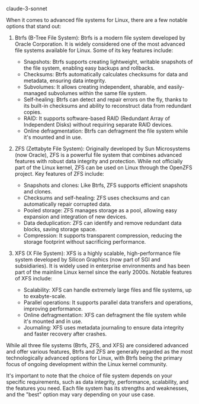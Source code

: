 claude-3-sonnet

When it comes to advanced file systems for Linux, there are a few notable options that stand out:

1. Btrfs (B-Tree File System):
   Btrfs is a modern file system developed by Oracle Corporation. It is widely considered one of the most advanced file systems available for Linux. Some of its key features include:

   - Snapshots: Btrfs supports creating lightweight, writable snapshots of the file system, enabling easy backups and rollbacks.
   - Checksums: Btrfs automatically calculates checksums for data and metadata, ensuring data integrity.
   - Subvolumes: It allows creating independent, sharable, and easily-managed subvolumes within the same file system.
   - Self-healing: Btrfs can detect and repair errors on the fly, thanks to its built-in checksums and ability to reconstruct data from redundant copies.
   - RAID: It supports software-based RAID (Redundant Array of Independent Disks) without requiring separate RAID devices.
   - Online defragmentation: Btrfs can defragment the file system while it's mounted and in use.

2. ZFS (Zettabyte File System):
   Originally developed by Sun Microsystems (now Oracle), ZFS is a powerful file system that combines advanced features with robust data integrity and protection. While not officially part of the Linux kernel, ZFS can be used on Linux through the OpenZFS project. Key features of ZFS include:

   - Snapshots and clones: Like Btrfs, ZFS supports efficient snapshots and clones.
   - Checksums and self-healing: ZFS uses checksums and can automatically repair corrupted data.
   - Pooled storage: ZFS manages storage as a pool, allowing easy expansion and integration of new devices.
   - Data deduplication: ZFS can identify and remove redundant data blocks, saving storage space.
   - Compression: It supports transparent compression, reducing the storage footprint without sacrificing performance.

3. XFS (X File System):
   XFS is a highly scalable, high-performance file system developed by Silicon Graphics (now part of SGI and subsidiaries). It is widely used in enterprise environments and has been part of the mainline Linux kernel since the early 2000s. Notable features of XFS include:

   - Scalability: XFS can handle extremely large files and file systems, up to exabyte-scale.
   - Parallel operations: It supports parallel data transfers and operations, improving performance.
   - Online defragmentation: XFS can defragment the file system while it's mounted and in use.
   - Journaling: XFS uses metadata journaling to ensure data integrity and faster recovery after crashes.

While all three file systems (Btrfs, ZFS, and XFS) are considered advanced and offer various features, Btrfs and ZFS are generally regarded as the most technologically advanced options for Linux, with Btrfs being the primary focus of ongoing development within the Linux kernel community.

It's important to note that the choice of file system depends on your specific requirements, such as data integrity, performance, scalability, and the features you need. Each file system has its strengths and weaknesses, and the "best" option may vary depending on your use case.
